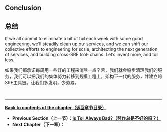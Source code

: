 ## **Conclusion**

## **总结**

If we all commit to eliminate a bit of toil each week with some good engineering, we’ll steadily clean up our services, and we can shift our collective efforts to engineering for scale, architecting the next generation of services, and building cross-SRE tool‐ chains. Let’s invent more, and toil less.

如果我们都承诺每周用一些好的工程来消除一点辛苦，我们就会稳步清理我们的服务，我们可以把我们的集体努力转移到规模工程上，架构下一代的服务，并建立跨SRE工具链。让我们多发明，少劳累。

<br>

---

**[Back to contents of the chapter（返回章节目录）](eliminating_toil.md)**

* **Previous Section（上一节）：[Is Toil Always Bad?（劳作总是不好的吗？）](is_toil_always_bad.md)**
* **Next Chapter（下一章）：[]()**
